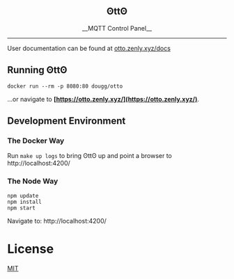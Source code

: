 ## <center>ʘttʘ<center>
<center>__MQTT Control Panel__</center>

----------------------------

User documentation can be found at [otto.zenly.xyz/docs](https://otto.zenly.xyz/docs)

## Running ʘttʘ

```
docker run --rm -p 8080:80 dougg/otto
```
...or navigate to __[https://otto.zenly.xyz/](https://otto.zenly.xyz/)__.

## Development Environment

### The Docker Way

Run `make up logs` to bring ʘttʘ up and point a browser to http://localhost:4200/

### The Node Way

```
npm update
npm install
npm start
```

Navigate to: http://localhost:4200/

# License

[MIT](https://github.com/douglas-gibbons/otto/blob/master/LICENSE)
